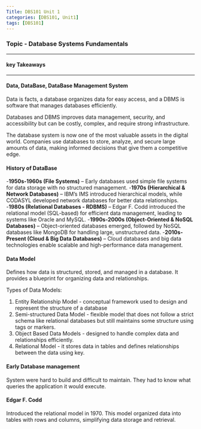 ```yaml
---
Title: DBS101 Unit 1
categories: [DBS101, Unit1]
tags: [DBS101]
---
```


### Topic - Database Systems Fundamentals
----

#### key Takeaways
----

#### Data, DataBase, DataBase Management System
Data is facts, a database organizes data for easy access, and a DBMS is software that manages databases efficiently.

Databases and DBMS improves data management, security, and accessibility but can be costly, complex, and require strong infrastructure.

The database system is now one of the most valuable assets in the digital world. Companies use databases to store, analyze, and secure large amounts of data, making informed
decisions that give them a competitive edge.

#### History of DataBase
-**1950s-1960s (File Systems)** – Early databases used simple file systems for data storage with no structured management.
-**1970s (Hierarchical & Network Databases)** – IBM’s IMS introduced hierarchical models, while CODASYL developed network databases for better data relationships.
-**1980s (Relational Databases - RDBMS)** – Edgar F. Codd introduced the relational model (SQL-based) for efficient data management, leading to systems like Oracle and MySQL.
-**1990s-2000s (Object-Oriented & NoSQL Databases)** – Object-oriented databases emerged, followed by NoSQL databases like MongoDB for handling large, unstructured data.
-**2010s-Present (Cloud & Big Data Databases)** – Cloud databases and big data technologies enable scalable and high-performance data management.

#### Data Model
Defines how data is structured, stored, and managed in a database. It provides a blueprint for organizing data and relationships.

Types of Data Models:
1. Entity Relationship Model - conceptual framework used to design and represent the structure of a database
2. Semi-structured Data Model - flexible model that does not follow a strict schema like relational databases but still maintains some structure using tags or markers.
3. Object Based Data Models - designed to handle complex data and relationships efficiently.
4. Relational Model - it stores data in tables and defines relationships between the data using key.

#### Early Database management
System were hard to build and difficult to maintain. They had to know what queries the application it would execute.

#### Edgar F. Codd
Introduced the relational model in 1970. This model organized data into tables with rows and columns, simplifying data storage and retrieval.



